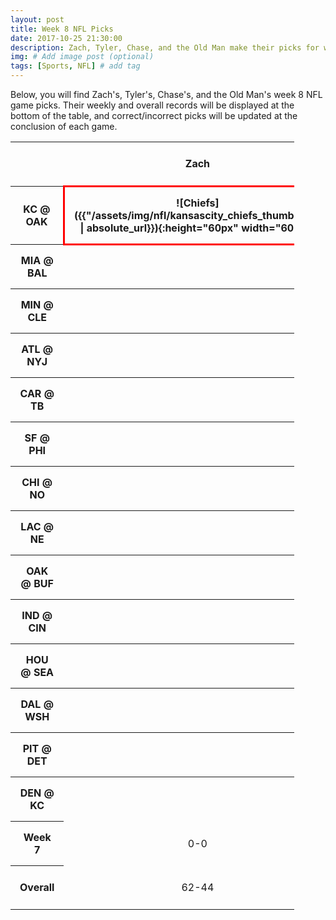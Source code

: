 ```yaml
---
layout: post
title: Week 8 NFL Picks
date: 2017-10-25 21:30:00
description: Zach, Tyler, Chase, and the Old Man make their picks for week 8 games in the NFL.
img: # Add image post (optional)
tags: [Sports, NFL] # add tag
---
```

Below, you will find Zach's, Tyler's, Chase's, and the Old Man's week 8 NFL game picks. Their weekly and overall records will be displayed
at the bottom of the table, and correct/incorrect picks will be updated at the conclusion of each game.
<style>
    .test {
        width: 90%;
    }
    th, td {
        padding: 15px;
        text-align: center;
    }
    .correct {
        border: 3px solid #339933;
    }
    .incorrect {
        border: 3px solid #ff0000;
    }
</style>
<table class='test' align='center'>
    <tr>
        <th></th>
        <th>Zach</th>
        <th>Tyler</th>
        <th>Chase</th>
        <th>Old Man</th>
    </tr>
    <tr>
        <th>KC @ OAK</th>
        <th class="incorrect" markdown="1">![Chiefs]({{"/assets/img/nfl/kansascity_chiefs_thumb.png" | absolute_url}}){:height="60px" width="60px"}</th>
    </tr>
    <tr>
        <th>MIA @ BAL</th>
        <th></th>
        <th></th>
        <th></th>
        <th></th>
    </tr>
    <tr>
        <th>MIN @ CLE</th>
        <th></th>
        <th></th>
        <th></th>
        <th></th>
    </tr>
    <tr>
        <th>ATL @ NYJ</th>
        <th></th>
        <th></th>
        <th></th>
        <th></th>
    </tr>
    <tr>
        <th>CAR @ TB</th>
        <th></th>
        <th></th>
        <th></th>
        <th></th>
    </tr>
    <tr>
        <th>SF @ PHI</th>
        <th></th>
        <th></th>
        <th></th>
        <th></th>
    </tr>
    <tr>
        <th>CHI @ NO</th>
        <th></th>
        <th></th>
        <th></th>
        <th></th>
    </tr>
    <tr>
        <th>LAC @ NE</th>
        <th></th>
        <th></th>
        <th></th>
        <th></th>
    </tr>
    <tr>
        <th>OAK @ BUF</th>
        <th></th>
        <th></th>
        <th></th>
        <th></th>
    </tr>
    <tr>
        <th>IND @ CIN</th>
        <th></th>
        <th></th>
        <th></th>
        <th></th>
    </tr>
    <tr>
        <th>HOU @ SEA</th>
        <th></th>
        <th></th>
        <th></th>
        <th></th>
    </tr>
    <tr>
        <th>DAL @ WSH</th>
        <th></th>
        <th></th>
        <th></th>
        <th></th>
    </tr>
    <tr>
        <th>PIT @ DET</th>
        <th></th>
        <th></th>
        <th></th>
        <th></th>
    </tr>
    <tr>
        <th>DEN @ KC</th>
        <th></th>
        <th></th>
        <th></th>
        <th></th>
    </tr>
    <tr>
        <th>Week 7</th>
        <td>0-0</td>
        <td>0-0</td>
        <td>0-0</td>
        <td>0-0</td>
    </tr>
    <tr>
        <th>Overall</th>
        <td>62-44</td>
        <td>64-42</td>
        <td>67-39</td>
        <td>62-44</td>
    </tr>
</table>

